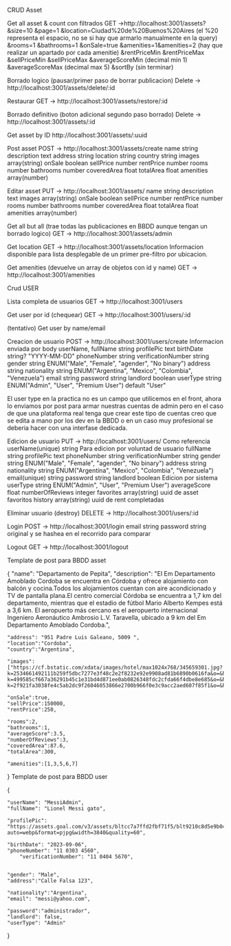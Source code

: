

CRUD Asset

Get all asset & count con filtrados
GET ->http://localhost:3001/assets?
&size=10
&page=1
&location=Ciudad%20de%20Buenos%20Aires      (el %20 representa el espacio, no se si hay que armarlo manualmente en la query)
&rooms=1
&bathrooms=1
&onSale=true
&amenities=1&amenities=2                    (hay que realizar un apartado por cada amenitie)
&rentPriceMin
&rentPriceMax
&sellPriceMin
&sellPriceMax
&averageScoreMin                            (decimal min 1)
&averageScoreMax                            (decimal max 5)
&sortBy                                     (sin terminar)

Borrado logico (pausar/primer paso de borrar publicacion)
Delete -> http://localhost:3001/assets/delete/:id

Restaurar
GET -> http://localhost:3001/assets/restore/:id

Borrado definitivo (boton adicional segundo paso borrado)
Delete -> http://localhost:3001/assets/:id

Get asset by ID
http://localhost:3001/assets/:uuid

Post asset
POST -> http://localhost:3001/assets/create
name          string
description   text
address       string
location      string
country       string
images        array(string)
onSale        boolean
sellPrice     number
rentPrice     number
rooms         number
bathrooms     number
coveredArea   float
totalArea     float
amenities     array(number)

Editar asset
PUT -> http://localhost:3001/assets/
name          string
description   text
images        array(string)
onSale        boolean
sellPrice     number
rentPrice     number
rooms         number
bathrooms     number
coveredArea   float
totalArea     float
amenities     array(number)

Get all but all (trae todas las publicaciones en BBDD aunque tengan un borrado logico)
GET -> http://localhost:3001/assets/admin


Get location
GET -> http://localhost:3001/assets/location
Informacion disponible para lista desplegable de un primer pre-filtro por ubicacion.

Get amenities (devuelve un array de objetos con id y name)
GET -> http://localhost:3001/amenities





Crud USER

Lista completa de usuarios
GET -> http://localhost:3001/users

Get user por id (chequear)
GET -> http://localhost:3001/users/:id

(tentativo)
Get user by name/email 


Creacion de usuario
POST -> http://localhost:3001/users/create
Informacion enviada por body
userName,
    fullName										string
    profilePic									text
    birthDate										string? "YYYY-MM-DD"
    phoneNumber									string
    verificationNumber					string
    gender											string ENUM("Male", "Female", "agender", "No binary")
    address											string
    nationality									string ENUM("Argentina", "Mexico", "Colombia", "Venezuela")
    email												string
    password										string
    landlord										boolean
    userType										string ENUM("Admin", "User", "Premium User") default "User"

El user type en la practica no es un campo que utilicemos en el front, ahora lo enviamos por post para armar nuestras cuentas de admin pero en el caso de que una plataforma real tenga que crear este tipo de cuentas creo que se edita a mano por los dev en la BBDD o en un caso muy profesional se deberia hacer con una interfase dedicada.

Edicion de usuario
PUT -> http://localhost:3001/users/
Como referencia
    userName(unique)          string
Para edicion por voluntad de usuario
    fullName                  string
    profilePic                text
    phoneNumber               string
    verificationNumber				string
    gender										string ENUM("Male", "Female", "agender", "No binary") 
    address										string
    nationality								string ENUM("Argentina", "Mexico", "Colombia", "Venezuela")
    email(unique)             string
    password									string
    landlord									boolean
Edicion por sistema
    userType									string ENUM("Admin", "User", "Premium User")
    averageScore              float
    numberOfReviews           integer
    favorites                 array(string) uuid de asset favoritos
    history                   array(string) uuid de rent completadas

Eliminar usuario (destroy)
DELETE -> http://localhost:3001/users/:id





Login
POST -> http://localhost:3001/login
email                         string
password                      string original y se hashea en el recorrido para comparar

Logout
GET -> http://localhost:3001/logout


Template de post para BBDD asset

{
	"name": "Departamento de Pepita",
	"description": "El Em Departamento Amoblado Cordoba se encuentra en Córdoba y ofrece alojamiento con balcón y cocina.Todos los alojamientos cuentan con aire acondicionado y TV de pantalla plana.El centro comercial Córdoba se encuentra a 1,7 km del departamento, mientras que el estadio de fútbol Mario Alberto Kempes está a 3,6 km. El aeropuerto más cercano es el aeropuerto internacional Ingeniero Aeronáutico Ambrosio L.V. Taravella, ubicado a 9 km del Em Departamento Amoblado Cordoba.",
	
	"address": "951 Padre Luis Galeano, 5009 ",
	"location":"Cordoba",
	"country":"Argentina",
	
	"images":["https://cf.bstatic.com/xdata/images/hotel/max1024x768/345659301.jpg?k=2534661492111b259f5dbc7277e3f48c2e2f8232e92e9908ad81b6890b0616fa&o=&hp=1","https://cf.bstatic.com/xdata/images/hotel/max1024x768/345659315.jpg?k=499585cf667a36291b45c1e31bd4d871ee0ab0826348fdc2cfda66f4dbe8e685&o=&hp=1","https://cf.bstatic.com/xdata/images/hotel/max1024x768/345659308.jpg?k=2f921fa3038fe4c5ab2dc9f26046053866e2700b966f0e3c9acc2aed607f85f1&o=&hp=1"],
	
	"onSale":true,
	"sellPrice":150000,
	"rentPrice":250,
	
	"rooms":2,
	"bathrooms":1,
	"averageScore":3.5,
	"numberOfReviews":3,
	"coveredArea":87.6,
	"totalArea":300,
	
	"amenities":[1,3,5,6,7]
}
Template de post para BBDD user

{

    "userName": "MessiAdmin",
    "fullName": "Lionel Messi gato",

    "profilePic": "https://assets.goal.com/v3/assets/bltcc7a7ffd2fbf71f5/blt9210c8d5e9b04af3/615f75d1f0cc0276fbb26d71/d27b847732f6968d3ec83e569617ab16ae0f7af9.jpg?auto=webp&format=pjpg&width=3840&quality=60",

    "birthDate": "2023-09-06",
    "phoneNumber": "11 0303 4560",
		"verificationNumber": "11 0404 5670",


    "gender": "Male",
    "address":"Calle Falsa 123",

    "nationality":"Argentina",
    "email": "messi@yahoo.com",

    "password":"administrador",
    "landlord": false,
    "userType": "Admin"

}